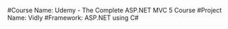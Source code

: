 #Course Name: Udemy - The Complete ASP.NET MVC 5 Course
#Project Name: Vidly
#Framework: ASP.NET using C#

